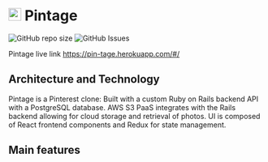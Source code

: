 <h1> <img src="https://user-images.githubusercontent.com/72277593/118587838-41e76700-b76b-11eb-99b6-9ce158a77b67.png" width="25" height="25" /> Pintage</h1>

![GitHub repo size](https://img.shields.io/github/repo-size/yangc95/Pintage?style=for-the-badge)
![GitHub Issues](https://img.shields.io/github/issues/yangc95/Pintage?style=for-the-badge)

Pintage live link https://pin-tage.herokuapp.com/#/

## Architecture and Technology

Pintage is a Pinterest clone: Built with a custom Ruby on Rails backend API with a PostgreSQL database. AWS S3 PaaS integrates with the Rails backend allowing for cloud storage and retrieval of photos. UI is composed of React frontend components and Redux for state management.

## Main features
